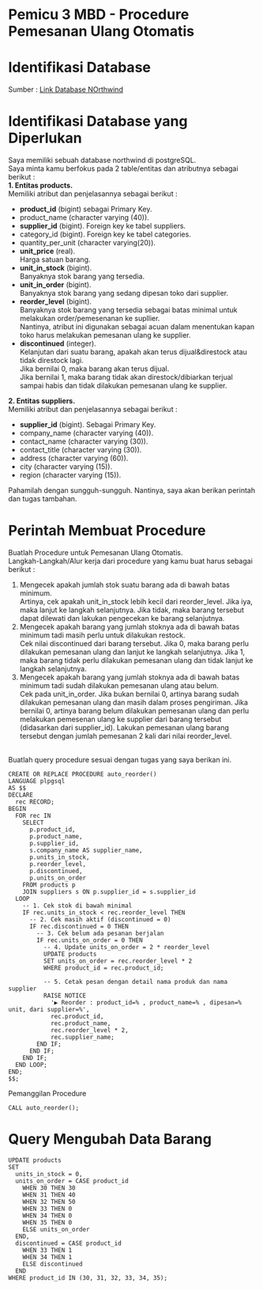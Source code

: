 # Pemicu 3 MBD - Procedure Pemesanan Ulang Otomatis

# Identifikasi Database
Sumber : [Link Database NOrthwind](https://drive.google.com/file/d/1g_OGEaDeOvwNqglYqdX8l87gs1VicFQ1/view)
# Identifikasi Database yang Diperlukan
Saya memiliki sebuah database northwind di postgreSQL. <br>
Saya minta kamu berfokus pada 2 table/entitas dan atributnya sebagai berikut : <br>
**1. Entitas products.** <br>
Memiliki atribut dan penjelasannya sebagai berikut : <br>
- **product_id** (bigint) sebagai Primary Key. 
- product_name (character varying (40)).
- **supplier_id** (bigint). Foreign key ke tabel suppliers.
- category_id (bigint). Foreign key ke tabel categories.
- quantity_per_unit (character varying(20)).
- **unit_price** (real). <br>Harga satuan barang.
- **unit_in_stock** (bigint). <br>Banyaknya stok barang yang tersedia.
- **unit_in_order** (bigint). <br>Banyaknya stok barang yang sedang dipesan toko dari supplier.
- **reorder_level** (bigint). <br>Banyaknya stok barang yang tersedia sebagai batas minimal untuk melakukan order/pemesenanan ke supllier. <br>Nantinya, atribut ini digunakan sebagai acuan dalam menentukan kapan toko harus melakukan pemesanan ulang ke supplier.
- **discontinued** (integer). <br>Kelanjutan dari suatu barang, apakah akan terus dijual&direstock atau tidak direstock lagi. <br>Jika bernilai 0, maka barang akan terus dijual. <br>Jika bernilai 1, maka barang tidak akan direstock/dibiarkan terjual sampai habis dan tidak dilakukan pemesanan ulang ke supplier.

**2. Entitas suppliers.** <br>
Memiliki atribut dan penjelasannya sebagai berikut :
- **supplier_id** (bigint). Sebagai Primary Key.
- company_name (character varying (40)).
- contact_name (character varying (30)).
- contact_title (character varying (30)).
- address (character varying (60)).
- city (character varying (15)).
- region (character varying (15)).

Pahamilah dengan sungguh-sungguh.
Nantinya, saya akan berikan perintah dan tugas tambahan.
# Perintah Membuat Procedure 
Buatlah Procedure untuk Pemesanan Ulang Otomatis. <br>
Langkah-Langkah/Alur kerja dari procedure yang kamu buat harus sebagai berikut :
1. Mengecek apakah jumlah stok suatu barang ada di bawah batas minimum. <br>Artinya, cek apakah unit_in_stock lebih kecil dari reorder_level. Jika iya, maka lanjut ke langkah selanjutnya. Jika tidak, maka barang tersebut dapat dilewati dan lakukan pengecekan ke barang selanjutnya.
2. Mengecek apakah barang yang jumlah stoknya ada di bawah batas minimum tadi masih perlu untuk dilakukan restock. <br>Cek nilai discontinued dari barang tersebut. Jika 0, maka barang perlu dilakukan pemesanan ulang dan lanjut ke langkah selanjutnya. Jika 1, maka barang tidak perlu dilakukan pemesanan ulang dan tidak lanjut ke langkah selanjutnya.
3. Mengecek apakah barang yang jumlah stoknya ada di bawah batas minimum tadi sudah dilakukan pemesanan ulang atau belum. <br>Cek pada unit_in_order. Jika bukan bernilai 0, artinya barang sudah dilakukan pemesanan ulang dan masih dalam proses pengiriman. Jika bernilai 0, artinya barang belum dilakukan pemesanan ulang dan perlu melakukan pemesenan ulang ke supplier dari barang tersebut (didasarkan dari supplier_id). Lakukan pemesanan ulang barang tersebut dengan jumlah pemesanan 2 kali dari nilai reorder_level.
<br>
Buatlah query procedure sesuai dengan tugas yang saya berikan ini.

```
CREATE OR REPLACE PROCEDURE auto_reorder()
LANGUAGE plpgsql
AS $$
DECLARE
  rec RECORD;
BEGIN
  FOR rec IN
    SELECT
      p.product_id,
      p.product_name,
      p.supplier_id,
      s.company_name AS supplier_name,
      p.units_in_stock,
      p.reorder_level,
      p.discontinued,
      p.units_on_order
    FROM products p
    JOIN suppliers s ON p.supplier_id = s.supplier_id
  LOOP
    -- 1. Cek stok di bawah minimal
    IF rec.units_in_stock < rec.reorder_level THEN
      -- 2. Cek masih aktif (discontinued = 0)
      IF rec.discontinued = 0 THEN
        -- 3. Cek belum ada pesanan berjalan
        IF rec.units_on_order = 0 THEN
          -- 4. Update units_on_order = 2 * reorder_level
          UPDATE products
          SET units_on_order = rec.reorder_level * 2
          WHERE product_id = rec.product_id;

          -- 5. Cetak pesan dengan detail nama produk dan nama supplier
          RAISE NOTICE
            '▶ Reorder : product_id=% , product_name=% , dipesan=% unit, dari supplier=%',
            rec.product_id,
            rec.product_name,
            rec.reorder_level * 2,
            rec.supplier_name;
        END IF;
      END IF;
    END IF;
  END LOOP;
END;
$$;
```
Pemanggilan Procedure
```
CALL auto_reorder();
```
# Query Mengubah Data Barang
```
UPDATE products
SET
  units_in_stock = 0,
  units_on_order = CASE product_id
    WHEN 30 THEN 30
    WHEN 31 THEN 40
    WHEN 32 THEN 50
    WHEN 33 THEN 0
    WHEN 34 THEN 0
    WHEN 35 THEN 0
    ELSE units_on_order
  END,
  discontinued = CASE product_id
    WHEN 33 THEN 1
    WHEN 34 THEN 1
    ELSE discontinued
  END
WHERE product_id IN (30, 31, 32, 33, 34, 35);
```
